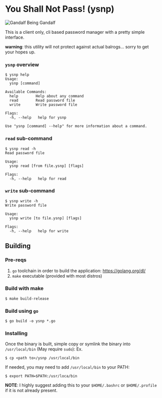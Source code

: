 # You Shall Not Pass! (ysnp)
![Gandalf Being Gandalf](https://media.giphy.com/media/8abAbOrQ9rvLG/giphy.gif)

This is a client only, cli based password manager with a pretty simple interface.

**warning**: this utility will not protect against actual balrogs... sorry to get your hopes up.

### `ysnp` overview
```
$ ysnp help
Usage:
  ysnp [command]

Available Commands:
  help        Help about any command
  read        Read password file
  write       Write password file

Flags:
  -h, --help   help for ysnp

Use "ysnp [command] --help" for more information about a command.
```

### `read` sub-command
```
$ ysnp read -h
Read password file

Usage:
  ysnp read [from file.ysnp] [flags]

Flags:
  -h, --help   help for read
```

### `write` sub-command
```
$ ysnp write -h
Write password file

Usage:
  ysnp write [to file.ysnp] [flags]

Flags:
  -h, --help   help for write
```

## Building
### Pre-reqs
1. `go` toolchain in order to build the application: https://golang.org/dl/
2. `make` executable (provided with most distros)

### Build with make
```
$ make build-release
```

### Build using `go`
```
$ go build -o ysnp *.go
```

### Installing
Once the binary is built, simple copy or symlink the binary into `/usr/local/bin` (May require `sudo`):
Ex.
```
$ cp <path to>/ysnp /usr/local/bin
```

If needed, you may need to add `/usr/local/bin` to your PATH:
```
$ export PATH=$PATH:/usr/loca/bin
```
**NOTE**: I highly suggest adding this to your `$HOME/.bashrc` or `$HOME/.profile` if it is not already present.
